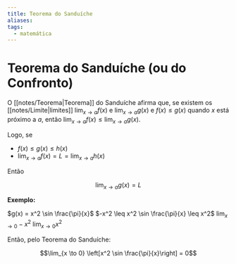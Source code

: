 ```yaml
---
title: Teorema do Sanduíche
aliases: 
tags:
  - matemática
---
```

# Teorema do Sanduíche (ou do Confronto)

O [[notes/Teorema|Teorema]] do Sanduíche afirma que, se existem os [[notes/Limite|limites]] $\lim_{x \to a} f(x)$ e $\lim_{x \to a} g(x)$ e $f(x) \leq g(x)$ quando $x$ está próximo a $a$, então $\lim_{x \to a} f(x) \leq \lim_{x \to a} g(x)$.

Logo, se

- $f(x) \leq g(x) \leq h(x)$
- $\lim_{x \to a} f(x) = L = \lim_{x \to a} h(x)$

Então

$$\lim_{x \to a} g(x) = L$$

**Exemplo:**

$g(x) = x^2 \sin \frac{\pi}{x}$
$-x^2 \leq x^2 \sin \frac{\pi}{x} \leq x^2$
$\lim_{x \to 0} -x^2$
$\lim_{x \to 0} x^2$

Então, pelo Teorema do Sanduíche:

$$\lim_{x \to 0} \left[x^2 \sin \frac{\pi}{x}\right] = 0$$
